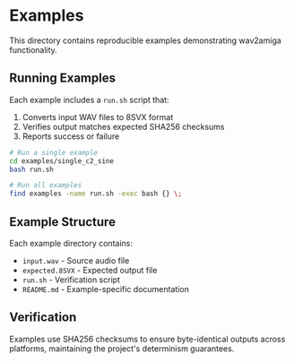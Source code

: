 # Examples

This directory contains reproducible examples demonstrating wav2amiga functionality.

## Running Examples

Each example includes a `run.sh` script that:
1. Converts input WAV files to 8SVX format
2. Verifies output matches expected SHA256 checksums
3. Reports success or failure

```bash
# Run a single example
cd examples/single_c2_sine
bash run.sh

# Run all examples
find examples -name run.sh -exec bash {} \;
```

## Example Structure

Each example directory contains:
- `input.wav` - Source audio file
- `expected.8SVX` - Expected output file
- `run.sh` - Verification script
- `README.md` - Example-specific documentation

## Verification

Examples use SHA256 checksums to ensure byte-identical outputs across platforms, maintaining the project's determinism guarantees.

